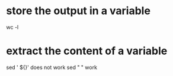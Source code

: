 # store the output in a variable
wc -l

# extract the content of a variable
sed ' ${}' does not work
sed "    " work


# 
